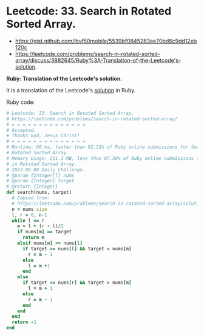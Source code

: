 # Leetcode: 33. Search in Rotated Sorted Array. 

- https://gist.github.com/lbvf50mobile/5539bf0845283ee70bd6c9dd12eb120c
- https://leetcode.com/problems/search-in-rotated-sorted-array/discuss/3882645/Ruby%3A-Translation-of-the-Leetcode's-solution.

**Ruby: Translation of the Leetcode's solution.**

It is a translation of the Leetcode's [solution](https://leetcode.com/problems/search-in-rotated-sorted-array/solution/) in Ruby.

Ruby code:
```Ruby
# Leetcode: 33. Search in Rotated Sorted Array. 
# https://leetcode.com/problems/search-in-rotated-sorted-array/
# = = = = = = = = = = = = = =
# Accepted.
# Thanks God, Jesus Christ!
# = = = = = = = = = = = = = =
# Runtime: 60 ms, faster than 92.31% of Ruby online submissions for Search in
# Rotated Sorted Array.
# Memory Usage: 211.1 MB, less than 87.50% of Ruby online submissions for Search
# in Rotated Sorted Array.
# 2023.08.08 Daily Challenge.
# @param {Integer[]} nums
# @param {Integer} target
# @return {Integer}
def search(nums, target)
  # Copied from:
  # https://leetcode.com/problems/search-in-rotated-sorted-array/solution/
  n = nums.size
  l, r = 0, n-1
  while l <= r
    m = l + (r - l)/2
    if nums[m] == target
      return m
    elsif nums[m] >= nums[l]
      if target >= nums[l] && target < nums[m]
        r = m - 1
      else
        l = m +1
      end
    else
      if target <= nums[r] && target > nums[m]
        l = m + 1
      else
        r = m - 1
      end
    end
  end
  return -1
end
```
